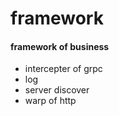 # framework

#### framework of business
- intercepter of grpc
- log
- server discover
- warp of http
